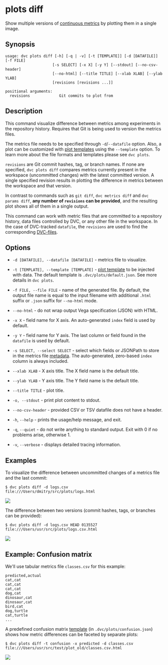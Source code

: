 # plots diff

Show multiple versions of [continuous metrics](/doc/command-reference/plots) by
plotting them in a single image.

## Synopsis

```usage
usage: dvc plots diff [-h] [-q | -v] [-t [TEMPLATE]] [-d [DATAFILE]] [-f FILE]
                     [-s SELECT] [-x X] [-y Y] [--stdout] [--no-csv-header]
                     [--no-html] [--title TITLE] [--xlab XLAB] [--ylab YLAB]
                     [revisions [revisions ...]]

positional arguments:
  revisions             Git commits to plot from
```

## Description

This command visualize difference between metrics among experiments in the
repository history. Requires that Git is being used to version the metrics
files.

The metrics file needs to be specified through `-d`/`--datafile` option. Also, a
plot can be customized with
[plot templates](/doc/command-reference/plots#plot-templates) using the
`--template` option. To learn more about the file formats and templates please
see `dvc plots`.

`revisions` are Git commit hashes, tag, or branch names. If none are specified,
`dvc plots diff` compares metrics currently present in the
<abbr>workspace</abbr> (uncommitted changes) with the latest committed version.
A single specified revision results in plotting the difference in metrics
between the workspace and that version.

In contrast to commands such as `git diff`, `dvc metrics diff` and
`dvc params diff`, **any number of `revisions` can be provided**, and the
resulting plot shows all of them in a single output.

This command can work with metric files that are committed to a repository
history, data files controlled by DVC, or any other file in the workspace. In
the case of DVC-tracked `datafile`, the `revisions` are used to find the
corresponding [DVC-files](/doc/user-guide/dvc-file-format).

## Options

- `-d [DATAFILE], --datafile [DATAFILE]` - metrics file to visualize.

- `-t [TEMPLATE], --template [TEMPLATE]` -
  [plot template](/doc/command-reference/plots#plot-templates) to be injected
  with data. The default template is `.dvc/plots/default.json`. See more details
  in `dvc plots`.

- `-f FILE, --file FILE` - name of the generated file. By default, the output
  file name is equal to the input filename with additional `.html` suffix or
  `.json` suffix for `--no-html` mode.

- `--no-html` - do not wrap output Vega specification (JSON) with HTML.

- `-x X` - field name for X axis. An auto-generated `index` field is used by
  default.

- `-y Y` - field name for Y axis. The last column or field found in the
  `datafile` is used by default.

- `-s SELECT, --select SELECT` - select which fields or JSONPath to store in the
  metrics file [metadata](https://vega.github.io/vega/docs/data/). The
  auto-generated, zero-based `index` column is always included.

- `--xlab XLAB` - X axis title. The X field name is the default title.

- `--ylab YLAB` - Y axis title. The Y field name is the default title.

- `--title TITLE` - plot title.

- `-o, --stdout` - print plot content to stdout.

- `--no-csv-header` - provided CSV or TSV datafile does not have a header.

- `-h`, `--help` - prints the usage/help message, and exit.

- `-q`, `--quiet` - do not write anything to standard output. Exit with 0 if no
  problems arise, otherwise 1.

- `-v`, `--verbose` - displays detailed tracing information.

## Examples

To visualize the difference between uncommitted changes of a metrics file and
the last commit:

```dvc
$ dvc plots diff -d logs.csv
file:///Users/dmitry/src/plots/logs.html
```

![](/img/plots_auc.svg)

The difference between two versions (commit hashes, tags, or branches can be
provided):

```dvc
$ dvc plots diff -d logs.csv HEAD 0135527
file:///Users/usr/src/plots/logs.csv.html
```

![](/img/plots_diff.svg)

## Example: Confusion matrix

We'll use tabular metrics file `classes.csv` for this example:

```csv
predicted,actual
cat,cat
cat,cat
cat,cat
dog,cat
dinosaur,cat
dinosaur,cat
bird,cat
dog,turtle
cat,turtle
...
```

A predefined confusion matrix
[template](/doc/command-reference/plots#plot-templates) (in
`.dvc/plots/confusion.json`) shows how metric differences can be faceted by
separate plots:

```dvc
$ dvc plots diff -t confusion -x predicted -d classes.csv
file:///Users/usr/src/test/plot_old/classes.csv.html
```

![](/img/plots_diff_confusion.svg)
